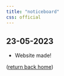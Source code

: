 ```yaml
---
title: "noticeboard"
css: official
---
```


## 23-05-2023
- Website made!

([return back home](https://edsobsidiannotespublic.netlify.app/))